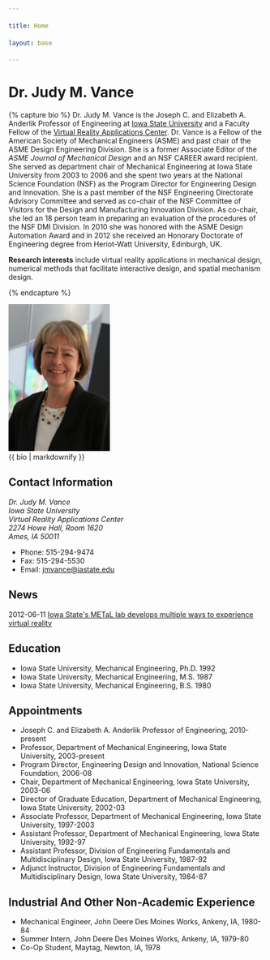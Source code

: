 ```yaml
---

title: Home

layout: base

---
```


# Dr. Judy M. Vance


{% capture bio %}
Dr. Judy M. Vance is the Joseph C. and Elizabeth A. Anderlik Professor
of Engineering at [Iowa State University][] and a Faculty Fellow of the
[Virtual Reality Applications Center][]. Dr. Vance is a Fellow of
the American Society of Mechanical Engineers (ASME) and past chair of
the ASME Design Engineering Division. She is a former Associate Editor
of the <i>ASME Journal of Mechanical Design</i> and an NSF CAREER award
recipient. She served as department chair of Mechanical Engineering at
Iowa State University from 2003 to 2006 and she spent two years at the
National Science Foundation (NSF) as the Program Director for
Engineering Design and Innovation. She is a past member of the NSF
Engineering Directorate Advisory Committee and served as co-chair of the
NSF Committee of Visitors for the Design and Manufacturing Innovation
Division. As co-chair, she led an 18 person team in preparing an
evaluation of the procedures of the NSF DMI Division. In 2010 she was
honored with the ASME Design Automation Award and in 2012 she received
an Honorary Doctorate of Engineering degree from Heriot-Watt University,
Edinburgh, UK.

**Research interests** include virtual reality applications in
mechanical design, numerical methods that facilitate interactive design,
and spatial mechanism design.

[Iowa State University]: http://www.iastate.edu
[Virtual Reality Applications Center]: http://www.vrac.iastate.edu
{% endcapture %}

<div class="media">
    <div class="pull-left">
        <img src="Vance07smaller.jpg" alt="Judy M. Vance" class="img-polaroid">
    </div>
    <div class="media-body">
        {{ bio | markdownify }}
    </div>
</div>

## Contact Information
<address>
Dr. Judy M. Vance<br>
Iowa State University<br>
Virtual Reality Applications Center<br>
2274 Howe Hall, Room 1620<br>
Ames, IA 50011</address>

- Phone: 515-294-9474
- Fax: 515-294-5530
- Email: <a href="mailto:jmvance@iastate.edu">jmvance@iastate.edu</a>

## News
2012-06-11 [Iowa State's METaL lab develops multiple ways to experience virtual reality](http://archive.news.iastate.edu/news/2011/dec/METaL)

## Education
- Iowa State University, Mechanical Engineering, Ph.D. 1992
- Iowa State University, Mechanical Engineering, M.S. 1987
- Iowa State University, Mechanical Engineering, B.S. 1980

## Appointments
- Joseph C. and Elizabeth A. Anderlik Professor of Engineering, 2010-present
- Professor, Department of Mechanical Engineering, Iowa State University, 2003-present
- Program Director, Engineering Design and Innovation, National Science Foundation, 2006-08
- Chair, Department of Mechanical Engineering, Iowa State University, 2003-06
- Director of Graduate Education, Department of Mechanical Engineering, Iowa State University, 2002-03
- Associate Professor, Department of Mechanical Engineering, Iowa State University, 1997-2003
- Assistant Professor, Department of Mechanical Engineering, Iowa State University, 1992-97
- Assistant Professor, Division of Engineering Fundamentals and Multidisciplinary Design, Iowa State University, 1987-92
- Adjunct Instructor, Division of Engineering Fundamentals and Multidisciplinary Design, Iowa State University, 1984-87 


## Industrial And Other Non-Academic Experience
- Mechanical Engineer, John Deere Des Moines Works, Ankeny, IA, 1980-84
- Summer Intern, John Deere Des Moines Works, Ankeny, IA, 1979-80	
- Co-Op Student, Maytag, Newton, IA, 1978


